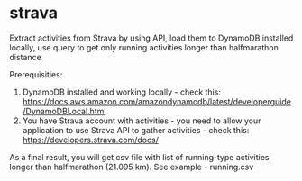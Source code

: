 # strava
Extract activities from Strava by using API, load them to DynamoDB installed locally, use query to get only running activities longer than halfmarathon distance

Prerequisities:
1. DynamoDB installed and working locally - check this: https://docs.aws.amazon.com/amazondynamodb/latest/developerguide/DynamoDBLocal.html
2. You have Strava account with activities - you need to allow your application to use Strava API to gather activities - check this: https://developers.strava.com/docs/

As a final result, you will get csv file with list of running-type activities longer than halfmarathon (21.095 km). See example - running.csv
